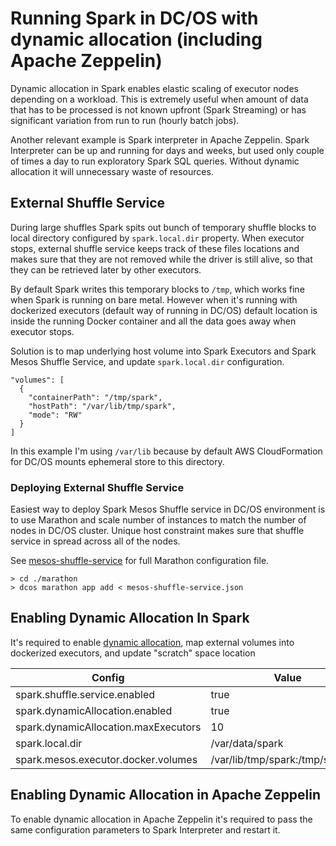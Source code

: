 # Running Spark in DC/OS with dynamic allocation (including Apache Zeppelin)

Dynamic allocation in Spark enables elastic scaling of executor nodes depending on a workload. This is extremely useful
when amount of data that has to be processed is not known upfront (Spark Streaming) or has significant variation
from run to run (hourly batch jobs).

Another relevant example is Spark interpreter in Apache Zeppelin. Spark Interpreter can be up and running for days and weeks, but used only
couple of times a day to run exploratory Spark SQL queries. Without dynamic allocation it will unnecessary waste of resources.

## External Shuffle Service

During large shuffles Spark spits out bunch of temporary shuffle blocks to local directory configured by `spark.local.dir` property.
When executor stops, external shuffle service keeps track of these files locations and makes sure that they are
not removed while the driver is still alive, so that they can be retrieved later by other executors.

By default Spark writes this temporary blocks to `/tmp`, which works fine when Spark is running on bare metal. However when it's running
with dockerized executors (default way of running in DC/OS) default location is inside the running Docker container and all the data
goes away when executor stops.

Solution is to map underlying host volume into Spark Executors and Spark Mesos Shuffle Service, and update `spark.local.dir` configuration.

```
"volumes": [
  {
    "containerPath": "/tmp/spark",
    "hostPath": "/var/lib/tmp/spark",
    "mode": "RW"
  }
]
```

In this example I'm using `/var/lib` because by default AWS CloudFormation for DC/OS mounts ephemeral store to this directory.

### Deploying External Shuffle Service
 
Easiest way to deploy Spark Mesos Shuffle service in DC/OS environment is to use Marathon and scale number of instances to match the number
of nodes in DC/OS cluster. Unique host constraint makes sure that shuffle service in spread across all of the nodes.

See [mesos-shuffle-service](https://github.com/NBCUAS/dcos-spark-shuffle-service/blob/master/marathon/mesos-shuffle-service.json)
for full Marathon configuration file.

```
> cd ./marathon
> dcos marathon app add < mesos-shuffle-service.json
```

## Enabling Dynamic Allocation In Spark

It's required to enable [dynamic allocation](http://spark.apache.org/docs/latest/configuration.html#dynamic-allocation), map external
volumes into dockerized executors, and update "scratch" space location

| Config                                | Value |
| ------------------------------------- |-------|
| spark.shuffle.service.enabled         | true  |
| spark.dynamicAllocation.enabled       | true  |
| spark.dynamicAllocation.maxExecutors  | 10    |
| spark.local.dir	                    | /var/data/spark                    |
| spark.mesos.executor.docker.volumes	| /var/lib/tmp/spark:/tmp/spark:rw   |

## Enabling Dynamic Allocation in Apache Zeppelin

To enable dynamic allocation in Apache Zeppelin it's required to pass the same configuration parameters to Spark Interpreter and restart it.